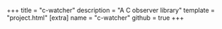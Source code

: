 +++
title = "c-watcher"
description = "A C observer library"
template = "project.html"
[extra]
name = "c-watcher"
github = true
+++
